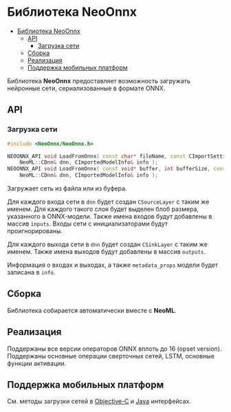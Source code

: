# Библиотека NeoOnnx

<!-- TOC -->
- [Библиотека NeoOnnx](#библиотека-neoonnx)
    - [API](#api)
        - [Загрузка сети](#загрузка-сети)
    - [Сборка](#сборка)
    - [Реализация](#реализация)
    - [Поддержка мобильных платформ](#поддержка-мобильных-платформ)
<!-- /TOC -->

Библиотека **NeoOnnx** предоставляет возможность загружать нейронные сети, сериализованные в формате ONNX.

## API

### Загрузка сети

```c++
#include <NeoOnnx/NeoOnnx.h>

NEOONNX_API void LoadFromOnnx( const char* fileName, const CImportSettings& settings,
    NeoML::CDnn& dnn, CImportedModelInfo& info );
NEOONNX_API void LoadFromOnnx( const void* buffer, int bufferSize, const CImportSettings& settings,
    NeoML::CDnn& dnn, CImportedModelInfo& info );
```

Загружает сеть из файла или из буфера.

Для каждого входа сети в `dnn` будет создан `CSourceLayer` с таким же именем. Для каждого такого слоя будет выделен блоб размера, указанного в ONNX-модели. Также имена входов будут добавлены в массив `inputs`. Входы сети с инициализаторами будут проигнорированы.

Для каждого выхода сети в `dnn` будет создан `CSinkLayer` с таким же именем. Также имена выходов будут добавлены в массив `outputs`.

Информация о входах и выходах, а также `metadata_props` модели будет записана в `info`.

## Сборка

Библиотека собирается автоматически вместе с **NeoML**.

## Реализация

Поддержаны все версии операторов ONNX вплоть до 16 (opset version). Поддержаны основные операции сверточных сетей, LSTM, основные функции активации.

## Поддержка мобильных платформ

См. методы загрузки сетей в [Objective-C](../en/Wrappers/ObjectiveC.md) и [Java](../en/Wrappers/Java.md) интерфейсах.
